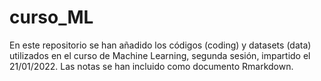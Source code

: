 # curso_ML

En este repositorio se han añadido los códigos (coding) y datasets (data) utilizados en el curso de Machine Learning, segunda sesión, impartido el 21/01/2022. 
Las notas se han incluido como documento Rmarkdown. 
